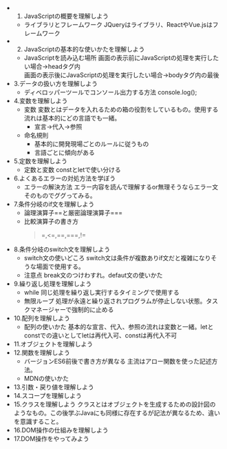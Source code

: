 - 1. JavaScriptの概要を理解しよう
  - ライブラリとフレームワーク
  JQueryはライブラリ、ReactやVue.jsはフレームワーク
- 2. JavaScriptの基本的な使いかたを理解しよう
  - JavaScriptを読み込む場所
    画面の表示前にJavaScriptの処理を実行したい場合→headタグ内<br>
画面の表示後にJavaScriptの処理を実行したい場合→bodyタグ内の最後<br>
- 3.データの扱い方を理解しよう
  - ディベロッパーツールでコンソール出力する方法
console.log();
- 4.変数を理解しよう
  - 変数
  変数とはデータを入れるための箱の役割をしているもの。使用する流れは基本的にどの言語でも一緒。
    - 宣言→代入→参照
  - 命名規則
    - 基本的に開発現場ごとのルールに従うもの
    - 言語ごとに傾向がある
- 5.定数を理解しよう
  - 定数と変数
    constとletで使い分ける
- 6.よくあるエラーの対処方法を学ぼう
  - エラーの解決方法
    エラー内容を読んで理解するor無理そうならエラー文そのものでググってみる。
- 7.条件分岐のif文を理解しよう
  - 論理演算子==と厳密論理演算子===
  - 比較演算子の書き方
    >=,<=,==,===,!=<br>
- 8.条件分岐のswitch文を理解しよう
  - switch文の使いどころ
    switch文は条件が複数ありif文だと複雑になりそうな場面で使用する。
  - 注意点
    break文のつけわすれ。defaut文の使いかた
- 9.繰り返し処理を理解しよう
  - while
    同じ処理を繰り返し実行するタイミングで使用する
  - 無限ループ
    処理が永遠と繰り返されプログラムが停止しない状態。タスクマネージャーで強制的に止める
- 10.配列を理解しよう
  - 配列の使いかた
  基本的な宣言、代入、参照の流れは変数と一緒。letとconstでの違いとしてletは再代入可、constは再代入不可
- 11.オブジェクトを理解しよう
- 12.関数を理解しよう
  - バージョンES6前後で書き方が異なる
    主流はアロー関数を使った記述方法。
  - MDNの使いかた
- 13.引数・戻り値を理解しよう
- 14.スコープを理解しよう
- 15.クラスを理解しよう
  クラスとはオブジェクトを生成するための設計図のようなもの。この後学ぶJavaにも同様に存在するが記法が異なるため、違いを意識すること。
- 16.DOM操作の仕組みを理解しよう
- 17.DOM操作をやってみよう
  
